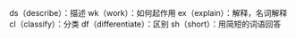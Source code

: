 ds（describe）：描述
wk（work）：如何起作用
ex（explain）：解释，名词解释
cl（classify）：分类
df（differentiate）：区别
sh（short）：用简短的词语回答
